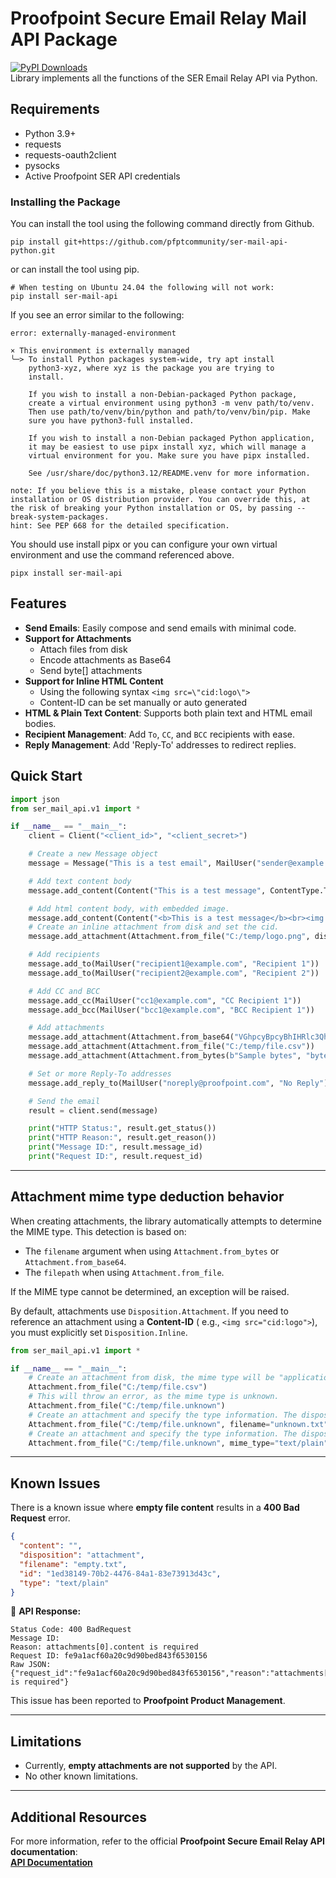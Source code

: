 # Proofpoint Secure Email Relay Mail API Package

[![PyPI Downloads](https://static.pepy.tech/badge/ser-mail-api)](https://pepy.tech/projects/ser-mail-api)  
Library implements all the functions of the SER Email Relay API via Python.

## Requirements
* Python 3.9+
* requests
* requests-oauth2client
* pysocks
* Active Proofpoint SER API credentials

### Installing the Package

You can install the tool using the following command directly from Github.

```
pip install git+https://github.com/pfptcommunity/ser-mail-api-python.git
```

or can install the tool using pip.

```
# When testing on Ubuntu 24.04 the following will not work:
pip install ser-mail-api
```

If you see an error similar to the following:

```
error: externally-managed-environment

× This environment is externally managed
╰─> To install Python packages system-wide, try apt install
    python3-xyz, where xyz is the package you are trying to
    install.

    If you wish to install a non-Debian-packaged Python package,
    create a virtual environment using python3 -m venv path/to/venv.
    Then use path/to/venv/bin/python and path/to/venv/bin/pip. Make
    sure you have python3-full installed.

    If you wish to install a non-Debian packaged Python application,
    it may be easiest to use pipx install xyz, which will manage a
    virtual environment for you. Make sure you have pipx installed.

    See /usr/share/doc/python3.12/README.venv for more information.

note: If you believe this is a mistake, please contact your Python installation or OS distribution provider. You can override this, at the risk of breaking your Python installation or OS, by passing --break-system-packages.
hint: See PEP 668 for the detailed specification.
```

You should use install pipx or you can configure your own virtual environment and use the command referenced above.

```
pipx install ser-mail-api
```

## Features

- **Send Emails**: Easily compose and send emails with minimal code.
- **Support for Attachments**
    - Attach files from disk
    - Encode attachments as Base64
    - Send byte[] attachments
- **Support for Inline HTML Content**
    - Using the following syntax `<img src=\"cid:logo\">`
    - Content-ID can be set manually or auto generated
- **HTML & Plain Text Content**: Supports both plain text and HTML email bodies.
- **Recipient Management**: Add `To`, `CC`, and `BCC` recipients with ease.
- **Reply Management**: Add 'Reply-To' addresses to redirect replies.

## Quick Start

```python
import json
from ser_mail_api.v1 import *

if __name__ == "__main__":
    client = Client("<client_id>", "<client_secret>")

    # Create a new Message object
    message = Message("This is a test email", MailUser("sender@example.com", "Joe Sender"))

    # Add text content body
    message.add_content(Content("This is a test message", ContentType.Text))

    # Add html content body, with embedded image.
    message.add_content(Content("<b>This is a test message</b><br><img src=\"cid:logo\">", ContentType.Html))
    # Create an inline attachment from disk and set the cid.
    message.add_attachment(Attachment.from_file("C:/temp/logo.png", disposition=Disposition.Inline, cid="logo"))

    # Add recipients
    message.add_to(MailUser("recipient1@example.com", "Recipient 1"))
    message.add_to(MailUser("recipient2@example.com", "Recipient 2"))

    # Add CC and BCC
    message.add_cc(MailUser("cc1@example.com", "CC Recipient 1"))
    message.add_bcc(MailUser("bcc1@example.com", "BCC Recipient 1"))

    # Add attachments
    message.add_attachment(Attachment.from_base64("VGhpcyBpcyBhIHRlc3Qh", "test.txt"))
    message.add_attachment(Attachment.from_file("C:/temp/file.csv"))
    message.add_attachment(Attachment.from_bytes(b"Sample bytes", "bytes.txt", "text/plain"))

    # Set or more Reply-To addresses
    message.add_reply_to(MailUser("noreply@proofpoint.com", "No Reply"))

    # Send the email
    result = client.send(message)

    print("HTTP Status:", result.get_status())
    print("HTTP Reason:", result.get_reason())
    print("Message ID:", result.message_id)
    print("Request ID:", result.request_id)
```

---

## Attachment mime type deduction behavior

When creating attachments, the library automatically attempts to determine the MIME type. This detection is based on:

- The `filename` argument when using `Attachment.from_bytes` or `Attachment.from_base64`.
- The `filepath` when using `Attachment.from_file`.

If the MIME type cannot be determined, an exception will be raised.

By default, attachments use `Disposition.Attachment`. If you need to reference an attachment using a **Content-ID** (
e.g., `<img src="cid:logo">`), you must explicitly set `Disposition.Inline`.

```python
from ser_mail_api.v1 import *

if __name__ == "__main__":
    # Create an attachment from disk, the mime type will be "application/vnd.ms-excel", and disposition will be "Disposition.Attachment"
    Attachment.from_file("C:/temp/file.csv")
    # This will throw an error, as the mime type is unknown.  
    Attachment.from_file("C:/temp/file.unknown")
    # Create an attachment and specify the type information. The disposition will be "Disposition.Attachment", filename will be unknown.txt, and mime type "text/plain"
    Attachment.from_file("C:/temp/file.unknown", filename="unknown.txt")
    # Create an attachment and specify the type information. The disposition will be "Disposition.Attachment", filename will be file.unknown, and mime type "text/plain"
    Attachment.from_file("C:/temp/file.unknown", mime_type="text/plain")
```

---

## Known Issues

There is a known issue where **empty file content** results in a **400 Bad Request** error.

```json
{
  "content": "",
  "disposition": "attachment",
  "filename": "empty.txt",
  "id": "1ed38149-70b2-4476-84a1-83e73913d43c",
  "type": "text/plain"
}
```

🔹 **API Response:**

```
Status Code: 400 BadRequest
Message ID:
Reason: attachments[0].content is required
Request ID: fe9a1acf60a20c9d90bed843f6530156
Raw JSON: {"request_id":"fe9a1acf60a20c9d90bed843f6530156","reason":"attachments[0].content is required"}
```

This issue has been reported to **Proofpoint Product Management**.

---

## Limitations

- Currently, **empty attachments are not supported** by the API.
- No other known limitations.

---

## Additional Resources

For more information, refer to the official **Proofpoint Secure Email Relay API documentation**:  
[**API Documentation**](https://api-docs.ser.proofpoint.com/docs/email-submission)
